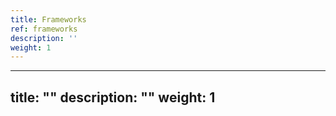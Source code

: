 ```yaml
---
title: Frameworks
ref: frameworks
description: ''
weight: 1
---
```

---
title: ""
description: ""
weight: 1
---